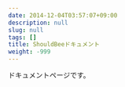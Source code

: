 ```yaml
---
date: 2014-12-04T03:57:07+09:00
description: null
slug: null
tags: []
title: ShouldBeeドキュメント
weight: -999
---
```


ドキュメントページです。
